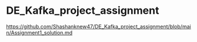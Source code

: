 # DE_Kafka_project_assignment
https://github.com/Shashanknew47/DE_Kafka_project_assignment/blob/main/Assignment1_solution.md



